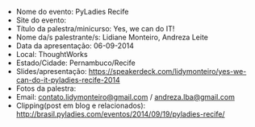 - Nome do evento: PyLadies Recife
- Site do evento: 
- Título da palestra/minicurso: Yes, we can do IT!
- Nome da/s palestrante/s: Lidiane Monteiro, Andreza Leite
- Data da apresentação: 06-09-2014
- Local: ThoughtWorks
- Estado/Cidade: Pernambuco/Recife
- Slides/apresentação: https://speakerdeck.com/lidymonteiro/yes-we-can-do-it-pyladies-recife-2014
- Fotos da palestra: 
- Email: contato.lidymonteiro@gmail.com / andreza.lba@gmail.com
- Clipping(post em blog e relacionados): http://brasil.pyladies.com/eventos/2014/09/19/pyladies-recife/
